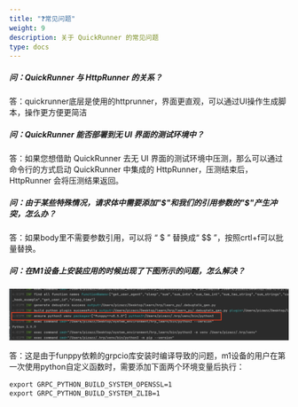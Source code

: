 ```yaml
---
title: "❓常见问题"
weight: 9
description: 关于 QuickRunner 的常见问题
type: docs
---
```


##### 问：QuickRunner 与 HttpRunner 的关系？

答：quickrunner底层是使用的httprunner，界面更直观，可以通过UI操作生成脚本，操作更方便更简洁

##### 问：QuickRunner 能否部署到无 UI 界面的测试环境中？

答：如果您想借助 QuickRunner 去无 UI 界面的测试环境中压测，那么可以通过命令行的方式启动 QuickRunner 中集成的 HttpRunner，压测结束后，HttpRunner 会将压测结果返回。

##### 问：由于某些特殊情况，请求体中需要添加"$"和我们的引用参数的"$"产生冲突，怎么办？
答：如果body里不需要参数引用，可以将 “ $ ” 替换成“ $$ ”，按照crtl+f可以批量替换。

##### 问：在M1设备上安装应用的时候出现了下图所示的问题，怎么解决？
<img src="/image/QuickRunner/direction/M1.jpg" alt="QuickRunner" width="800">


答：这是由于funppy依赖的grpcio库安装时编译导致的问题，m1设备的用户在第一次使用python自定义函数时，需要添加下面两个环境变量后执行：

```text
export GRPC_PYTHON_BUILD_SYSTEM_OPENSSL=1
export GRPC_PYTHON_BUILD_SYSTEM_ZLIB=1
```